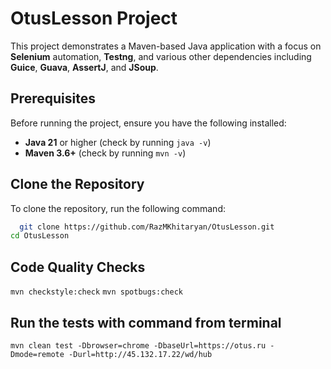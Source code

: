 # OtusLesson Project

This project demonstrates a Maven-based Java application with a focus on **Selenium** automation, **Testng**, and
various other dependencies including **Guice**, **Guava**, **AssertJ**, and **JSoup**.

## Prerequisites

Before running the project, ensure you have the following installed:

- **Java 21** or higher (check by running `java -v`)
- **Maven 3.6+** (check by running `mvn -v`)

## Clone the Repository

To clone the repository, run the following command:

```bash
  git clone https://github.com/RazMKhitaryan/OtusLesson.git
cd OtusLesson
```

## Code Quality Checks

`mvn checkstyle:check`
`mvn spotbugs:check`

## Run the tests with command from terminal

`mvn clean test -Dbrowser=chrome -DbaseUrl=https://otus.ru -Dmode=remote -Durl=http://45.132.17.22/wd/hub`
